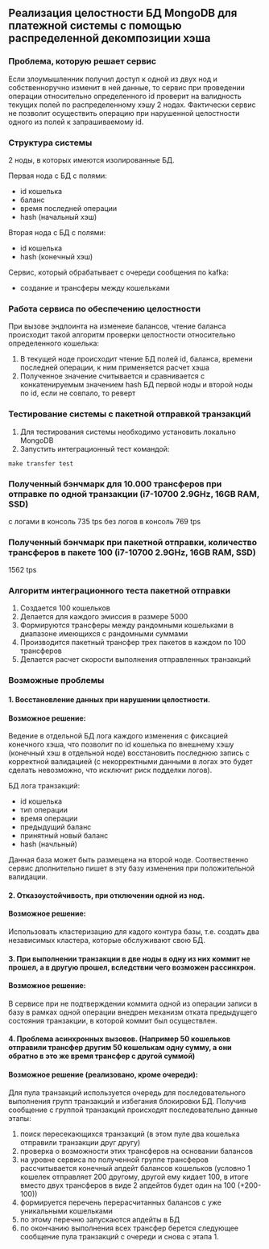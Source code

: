 ## Реализация целостности БД MongoDB для платежной системы с помощью распределенной декомпозиции хэша

### Проблема, которую решает сервис
Если злоумышленник получил доступ к одной из двух нод и собственноручно изменит в ней данные, то сервис при проведении операции относительно определенного id проверит на валидность текущих полей по распределенному хэшу 2 нодах. Фактически сервис не позволит осуществить операцию при нарушенной целостности одного из полей к запрашиваемому id.

### Структура системы
2 ноды, в которых имеются изолированные БД.

Первая нода с БД с полями:
- id кошелька 
- баланс
- время последней операции
- hash (начальный хэш)

Вторая нода с БД с полями:
- id кошелька
- hash (конечный хэш)

Сервис, который обрабатывает с очереди сообщения по kafka:
- создание и трансферы между кошельками

### Работа сервиса по обеспечению целостности
При вызове эндпоинта на изменеие балансов, чтение баланса происходит такой алгоритм проверки целостности относительно определенного кошелька:
   1. В текущей ноде происходит чтение БД полей id, баланса, времени последней операции, к ним применяется расчет хэша
   2. Полученное значение считывается и сравнивается с конкатенируемым значением hash БД первой ноды и второй ноды по id, если не совпало, то реверт

### Тестирование системы с пакетной отправкой транзакций
1. Для тестирования системы необходимо установить локально MongoDB
2. Запустить интеграционный тест командой:
```
make transfer test
```

### Полученный бэнчмарк для 10.000 трансферов при отправке по одной транзакции (i7-10700 2.9GHz, 16GB RAM, SSD)
с логами в консоль 735 tps
без логов в консоль 769 tps

### Полученный бэнчмарк при пакетной отправки, количество трансферов в пакете 100 (i7-10700 2.9GHz, 16GB RAM, SSD) 
1562 tps

### Алгоритм интеграционного теста пакетной отправки
1. Создается 100 кошельков
2. Делается для каждого эмиссия в размере 5000
3. Формируются трансферы между рандомными кошельками в диапазоне имеющихся с рандомными суммами
4. Производится пакетный трансфер трех пакетов в каждом по 100 трансферов
5. Делается расчет скорости выполнения отправленных транзакций

### Возможные проблемы
#### 1. Восстановление данных при нарушении целостности.
#### Возможное решение:
Ведение в отдельной БД лога каждого изменения с фиксацией конечного хэша, что позволит по id кошелька по внешнему хэшу (конечный хэш в отдельной ноде) 
восстановить последнюю запись с корректной валидацией (с некорректными данными в логах это будет сделать невозможно, что исключит риск подделки логов).

БД лога транзакций:
- id кошелька
- тип операции
- время операции
- предыдущий баланс
- принятный новый баланс
- hash (начльный)

Данная база может быть размещена на второй ноде. Соотвественно сервис дполнительно пишет в эту базу изменения при положительной валидации.

#### 2. Отказоустойчивость, при отключении одной из нод.
#### Возможное решение:
Использовать кластеризацию для кадого контура базы, т.е. создать два независимых кластера, которые обслуживают свою БД.

#### 3. При выполнении транзакции в две ноды в одну из них коммит не прошел, а в другую прошел, вследствии чего возможен рассинхрон.
#### Возможное решение:
В сервисе при не подтверждении коммита одной из операции записи в базу в рамках одной операции внедрен механизм отката предыдущего состояния транзакции, в которой коммит был осуществлен.

#### 4. Проблема асинхронных вызовов. (Например 50 кошельков отправили трансфер другим 50 кошелькам одну сумму, а они обратно в это же время трансфер с другой суммой)
#### Возможное решение (реализовано, кроме очереди):
Для пула транзакций используется очередь для последовательного выполнения групп транзакций и избегания блокировки БД. Получив сообщение с группой транзакций происходят 
последовательно данные этапы:
1. поиск пересекающихся транзакций (в этом пуле два кошелька отправили транзакции друг другу)
2. проверка о возможности этих трансферов на основании балансов 
3. на уровне сервиса по полученной группе трансферов рассчитывается конечный апдейт балансов кошельков
   (условно 1 кошелек отправляет 200 другому, другой ему кидает 100, в итоге вместо двух трансферов в виде 2 апдейтов будет один на 100 (+200-100))   
4. формируется перечень перерасчитанных балансов с уже уникальными кошельками 
5. по этому перечню запускаются апдейты в БД
6. по окончанию выполнения всех трансфер берется следующее сообщение пула транзакций с очереди и снова с этапа 1.
